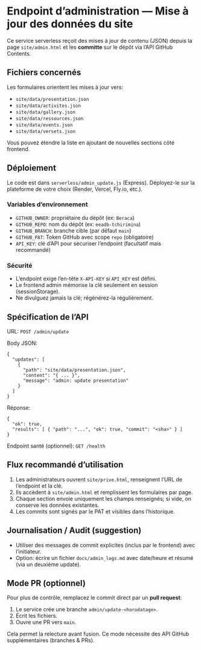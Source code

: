 # Endpoint d’administration — Mise à jour des données du site

Ce service serverless reçoit des mises à jour de contenu (JSON) depuis la page `site/admin.html` et les **committe** sur le dépôt via l’API GitHub Contents.

## Fichiers concernés

Les formulaires orientent les mises à jour vers:
- `site/data/presentation.json`
- `site/data/activites.json`
- `site/data/gallery.json`
- `site/data/ressources.json`
- `site/data/events.json`
- `site/data/versets.json`

Vous pouvez étendre la liste en ajoutant de nouvelles sections côté frontend.

## Déploiement

Le code est dans `serverless/admin_update.js` (Express). Déployez-le sur la plateforme de votre choix (Render, Vercel, Fly.io, etc.).

### Variables d’environnement

- `GITHUB_OWNER`: propriétaire du dépôt (ex: `Beraca`)
- `GITHUB_REPO`: nom du dépôt (ex: `eeadb-tchirimina`)
- `GITHUB_BRANCH`: branche cible (par défaut `main`)
- `GITHUB_PAT`: Token GitHub avec scope `repo` (obligatoire)
- `API_KEY`: clé d’API pour sécuriser l’endpoint (facultatif mais recommandé)

### Sécurité

- L’endpoint exige l’en-tête `X-API-KEY` si `API_KEY` est défini.
- Le frontend admin mémorise la clé seulement en session (sessionStorage).
- Ne divulguez jamais la clé; régénérez-la régulièrement.

## Spécification de l’API

URL: `POST /admin/update`

Body JSON:
```
{
  "updates": [
    {
      "path": "site/data/presentation.json",
      "content": "{ ... }",
      "message": "admin: update presentation"
    }
  ]
}
```

Réponse:
```
{
  "ok": true,
  "results": [ { "path": "...", "ok": true, "commit": "<sha>" } ]
}
```

Endpoint santé (optionnel): `GET /health`

## Flux recommandé d’utilisation

1. Les administrateurs ouvrent `site/prive.html`, renseignent l’URL de l’endpoint et la clé.
2. Ils accèdent à `site/admin.html` et remplissent les formulaires par page.
3. Chaque section envoie uniquement les champs renseignés; si vide, on conserve les données existantes.
4. Les commits sont signés par le PAT et visibles dans l’historique.

## Journalisation / Audit (suggestion)

- Utiliser des messages de commit explicites (inclus par le frontend) avec l’initiateur.
- Option: écrire un fichier `docs/admin_logs.md` avec date/heure et résumé (via un deuxième update).

## Mode PR (optionnel)

Pour plus de contrôle, remplacez le commit direct par un **pull request**:

1. Le service crée une branche `admin/update-<horodatage>`.
2. Écrit les fichiers.
3. Ouvre une PR vers `main`.

Cela permet la relecture avant fusion. Ce mode nécessite des API GitHub supplémentaires (branches & PRs).